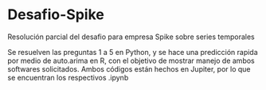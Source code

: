 # Desafio-Spike
Resolución parcial del desafio para empresa Spike sobre series temporales

Se resuelven las preguntas 1 a 5 en Python, y se hace una predicción rapida por medio de auto.arima en R, con el objetivo de mostrar manejo de ambos softwares solicitados.
Ambos códigos están hechos en Jupiter, por lo que se encuentran los respectivos .ipynb
